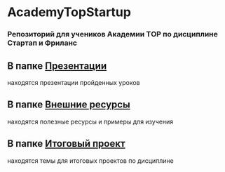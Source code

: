 # AcademyTopStartup



### Репозиторий для учеников Академии ТOP  по дисциплине Стартап и Фриланс


## В папке [Презентации](https://github.com/Anastariya-qa-37/AcademyTopStartap/tree/main/Презентации)
находятся презентации пройденных уроков
## В папке [Внешние ресурсы](-)
находятся полезные ресурсы и примеры для изучения
## В папке [Итоговый проект](-) 
находятся темы для итоговых проектов по дисциплине
